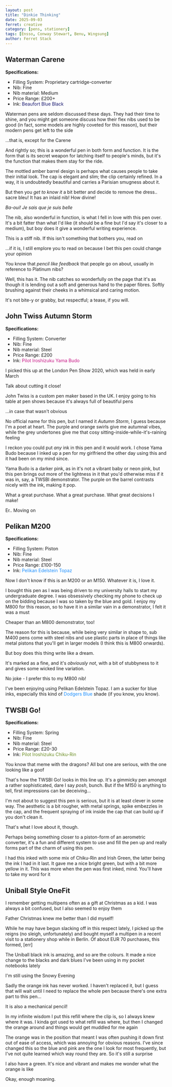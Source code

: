 ```yaml
---
layout: post
title: "Dinkie Thinking"
date: 2025-09-03
ferret: creative
category: [pens, stationery]
tags: [Ensso, Conway Stewart, Benu, Wingsung]
author: Ferret Stack
---
```


## Waterman Carene

**Specifications:**
- Filling System: Proprietary cartridge-converter
- Nib: Fine
- Nib material: Medium
- Price Range: £200+
- Ink: <span style="color:midnightblue;">Beaufort Blue Black</span>

Waterman pens are seldom discussed these days. They had their time to shine, and you might get someone discuss how their flex nibs used to be good (in fact, some models are highly coveted for this reason), but their modern pens get left to the side

...that is, except for the Carene

And rightly so; this is a wonderful pen in both form and function. It is the form that is its secret weapon for latching itself to people's minds, but it's the function that makes them stay for the ride.

The mottled amber barrel design is perhaps what causes people to take their initial look. The cap is elegant and slim; the clip certainly refined. In a way, it is undoubtedly beautiful and carries a Parisian smugness about it. 

But then you *get to know it* a bit better and decide to remove the dress.. sacre bleu! It has an inlaid nib! How divine! 

*Ba-oui! Je sais que je suis belle*

The nib, also wonderful in function, is what I fell in love with this pen over. It's a bit fatter than what I'd like (it should be a fine but I'd say it's closer to a medium), but boy does it give a wonderful writing experience. 

This is a stiff nib. If this isn't something that bothers you, read on

...if it is, I still emplore you to read on because I bet this pen could change your opinion

You know that *pencil like feedback* that people go on about, usually in reference to Platinum nibs? 

Well, this has it. The nib catches so wonderfully on the page that it's as though it is lending out a soft and generous hand to the paper fibres. Softly brushing against their cheeks in a whimsical and caring motion. 

It's not bite-y or grabby, but respectful; a tease, if you will.

## John Twiss Autumn Storm

**Specifications:**
- Filling System: Converter
- Nib: Fine
- Nib material: Steel
- Price Range: £200
- Ink: <span style="color: mediumvioletred;">Pilot Iroshizuku Yama Budo</span>

I picked this up at the London Pen Show 2020, which was held in early March

Talk about cutting it close!

John Twiss is a custom pen maker based in the UK. I enjoy going to his table at pen shows because it's always full of beautiful pens

...in case that wasn't obvious

No official name for this pen, but I named it *Autumn Storm*, I guess because I'm a poet at heart. The purple and orange swirls give me autumnal vibes, while the grey undertones give me that cosy sitting-inside-while-it's-raining feeling

I reckon you could put *any* ink in this pen and it would work. I chose Yama Budo because I inked up a pen for my girlfriend the other day using this and it had been on my mind since. 

Yama Budo is a darker pink, as in it's not a vibrant baby or neon pink, but this pen brings out more of the lightness in it that you'd otherwise miss if it was in, say, a TWSBI demonstrator. The purple on the barrel contrasts nicely with the ink, making it pop.

What a great purchase. What a great purchase. What great decisions I make!

Er.. Moving on

## Pelikan M200

**Specifications:**
- Filling System: Piston
- Nib: Fine
- Nib material: Steel
- Price Range: £100-150
- Ink: <span style="color: dodgerblue;">Pelikan Edelstein Topaz</span>

Now I don't know if this is an M200 or an M150. Whatever it is, I love it.

I bought this pen as I was being driven to my university halls to start my undergraduate degree. I was obsessively checking my phone to check up on the bidding because I was so taken by the blue and gold. I enjoy my M800 for this reason, so to have it in a similar vain in a demonstrator, I felt it was a must

Cheaper than an M800 demonstrator, too!

The reason for this is because, while being very similar in shape to, sub M400 pens come with steel nibs and use plastic parts in place of things like metal pistons that you'll get in larger models (I think this is M800 onwards).

But boy does this thing write like a dream. 

It's marked as a fine, and it's *obviously not*, with a bit of stubbyness to it and gives some wicked line variation.

No joke - I prefer this to my M800 nib! 

I've been enjoying using Pelikan Edelstein Topaz. I am a sucker for blue inks, especially this kind of <span style="color: dodgerblue;">Dodgers Blue</span> shade (if you know, you know).

## TWSBI Go!

**Specifications:**
- Filling System: Spring
- Nib: Fine
- Nib material: Steel
- Price Range: £20-30
- Ink: <span style="color:olivedrab;">Pilot Iroshizuku Chiku-Rin</span>

You know that meme with the dragons? All but one are serious, with the one looking like a goof

That's how the TWSBI Go! looks in this line up. It's a gimmicky pen amongst a rather sophisticated, dare I say *posh*, bunch. But if the M150 is anything to tell, first impressions can be deceiving... 

I'm not about to suggest this pen is serious, but it is at least clever in some way. The aesthetic is a bit rougher, with metal springs, spike embezzles in the cap, and the frequent spraying of ink inside the cap that can build up if you don't clean it. 

That's what I love about it, though. 

Perhaps being something closer to a piston-form of an aerometric converter, it's a fun and different system to use and fill the pen up and really forms part of the charm of using this pen. 

I had this inked with some mix of Chiku-Rin and Irish Green, the latter being the ink I had in it last. It gave me a nice bright green, but with a bit more yellow in it. This was more when the pen was first inked, mind. You'll have to take my word for it

## Uniball Style OneFit

I remember getting multipens often as a gift at Christmas as a kid. I was always a bit confused, but I also seemed to enjoy them

Father Christmas knew me better than I did myself!

While he may have begun slacking off in this respect lately, I picked up the reigns (no sleigh, unfortunately) and bought myself a multipen in a recent visit to a stationery shop while in Berlin. Of about EUR 70 purchases, this formed, [err]

The Uniball black ink is amazing, and so are the colours. It made a nice change to the blacks and dark blues I've been using in my pocket notebooks lately

I'm still using the Snowy Evening

Sadly the orange ink has never worked. I haven't replaced it, but I guess that will wait until I need to replace the whole pen because there's one extra part to this pen...

It is also a mechanical pencil! 

In my infinite wisdom I put this refill where the clip is, so I always knew where it was. I kinda got used to what refill was where, but then I changed the orange around and things would get muddled for me again

The orange was in the position that meant I was often pushing it down first out of ease of access, which was annoying for obvious reasons. I've since changed this so the blue and pink are the one I look for most frequently, but I've not quite learned which way round they are. So it's still a surprise

I also have a green. It's nice and vibrant and makes me wonder what the orange is like

Okay, enough moaning. 
